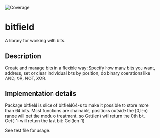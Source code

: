 ![Coverage](https://img.shields.io/badge/coverage-100%25-green)

# bitfield
A library for working with bits.

## Description
Create and manage bits in a flexible way: Specify how many bits you want, address, set or clear individual bits by position, do binary operations like AND, OR, NOT, XOR.

## Implementation details
Package bitfield is slice of bitfield64-s to make it possible to store more
than 64 bits. Most functions are chainable, positions outside the [0,len) range
will get the modulo treatment, so Get(len) will return the 0th bit, Get(-1) will
return the last bit: Get(len-1)

See test file for usage.
